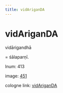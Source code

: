```yaml
---
title: vidAriganDA
---
```


# vidAriganDA

vidārigandhā  <div n="P" />= śālaparṇī.

lnum: 413

image: [451](https://www.sanskrit-lexicon.uni-koeln.de/scans/csl-apidev/servepdf.php?dict=snp&page=451)

cologne link: [vidAriganDA](https://sanskrit-lexicon.uni-koeln.de/scans/csl-apidev/getword.php?dict=snp&key=vidAriganDA)

